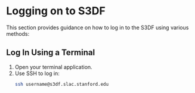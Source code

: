 # Logging on to S3DF

This section provides guidance on how to log in to the S3DF using various methods:

## Log In Using a Terminal
1. Open your terminal application.
2. Use SSH to log in:
   ```bash
   ssh username@s3df.slac.stanford.edu

